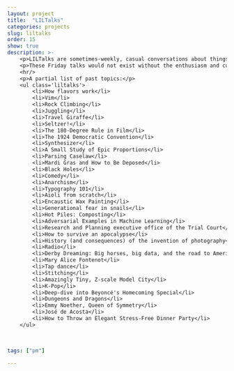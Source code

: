 ```yaml
---
layout: project
title:  "LILTalks"
categories: projects
slug: liltalks
order: 15
show: true
description: >-
    <p>LILTalks are sometimes-weekly, casual conversations about things that people find interesting.</p>
    <p>These Friday talks would not exist without the enthusiasm and curiosity of my colleagues.</p>
    <hr/>
    <p>A partial list of past topics:</p>
    <ul class='liltalks'>
        <li>How flavors work</li>
        <li>Vim</li>
        <li>Rock Climbing</li>
        <li>Juggling</li>
        <li>Travel Giraffe</li>
        <li>Seltzer!</li>
        <li>The 180-Degree Rule in Film</li>
        <li>The 1924 Democratic Convention</li>
        <li>Synthesizer</li>
        <li>A Small Study of Epic Proportions</li>
        <li>Parsing Caselaw</li>
        <li>Mardi Gras and How to Be Deposed</li>
        <li>Black Holes</li>
        <li>Comedy</li>
        <li>Anarchism</li>
        <li>Typography 101</li>
        <li>Aioli from scratch</li>
        <li>Encaustic Wax Painting</li>
        <li>Generational fear in snails</li>
        <li>Hot Piles: Composting</li>
        <li>Adversarial Examples in Machine Learning</li>
        <li>Research and Planning executive office of the Trial Court</li>
        <li>How to survive an apocalypse</li>
        <li>History (and consequences) of the invention of photography</li>
        <li>Radio</li>
        <li>Derby Dreaming: Big horses, big data, and the road to America's biggest race</li>
        <li>Mary Alice Fontenot</li>
        <li>Tap dance</li>
        <li>Stitching</li>
        <li>Amazingly Tiny, Z-scale Model City</li>
        <li>K-Pop</li>
        <li>Deep-dive into Beyoncé's Homecoming Special</li>
        <li>Dungeons and Dragons</li>
        <li>Emmy Noether, Queen of Symmetry</li>
        <li>José de Acosta</li>       
        <li>How to Throw an Elegant Stress-Free Dinner Party</li>
    </ul>
    
    
 
tags: ["pm"]

---
```

